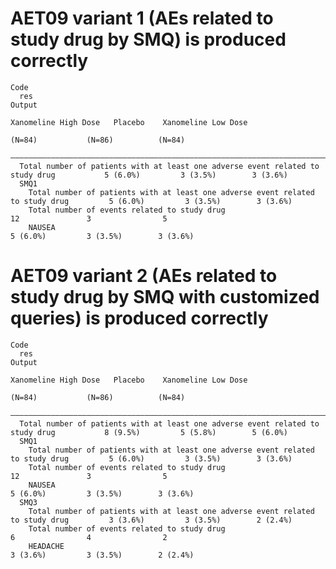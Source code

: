 # AET09 variant 1 (AEs related to study drug by SMQ) is produced correctly

    Code
      res
    Output
                                                                                         Xanomeline High Dose   Placebo    Xanomeline Low Dose
                                                                                                (N=84)           (N=86)          (N=84)       
      ————————————————————————————————————————————————————————————————————————————————————————————————————————————————————————————————————————
      Total number of patients with at least one adverse event related to study drug           5 (6.0%)         3 (3.5%)        3 (3.6%)      
      SMQ1                                                                                                                                    
        Total number of patients with at least one adverse event related to study drug         5 (6.0%)         3 (3.5%)        3 (3.6%)      
        Total number of events related to study drug                                              12               3                5         
        NAUSEA                                                                                 5 (6.0%)         3 (3.5%)        3 (3.6%)      

# AET09 variant 2 (AEs related to study drug by SMQ with customized queries) is produced correctly

    Code
      res
    Output
                                                                                         Xanomeline High Dose   Placebo    Xanomeline Low Dose
                                                                                                (N=84)           (N=86)          (N=84)       
      ————————————————————————————————————————————————————————————————————————————————————————————————————————————————————————————————————————
      Total number of patients with at least one adverse event related to study drug           8 (9.5%)         5 (5.8%)        5 (6.0%)      
      SMQ1                                                                                                                                    
        Total number of patients with at least one adverse event related to study drug         5 (6.0%)         3 (3.5%)        3 (3.6%)      
        Total number of events related to study drug                                              12               3                5         
        NAUSEA                                                                                 5 (6.0%)         3 (3.5%)        3 (3.6%)      
      SMQ3                                                                                                                                    
        Total number of patients with at least one adverse event related to study drug         3 (3.6%)         3 (3.5%)        2 (2.4%)      
        Total number of events related to study drug                                              6                4                2         
        HEADACHE                                                                               3 (3.6%)         3 (3.5%)        2 (2.4%)      

